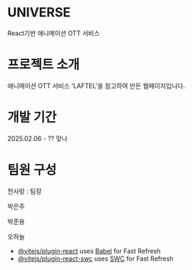 # UNIVERSE

React기반 애니메이션 OTT 서비스 

# 프로젝트 소개

애니메이션 OTT 서비스 'LAFTEL'을 참고하여 만든 웹페이지입니다.

# 개발 기간 

2025.02.06 - ?? 맞나

# 팀원 구성

천사랑 : 팀장
 
박은주

박준용

오하늘



- [@vitejs/plugin-react](https://github.com/vitejs/vite-plugin-react/blob/main/packages/plugin-react/README.md) uses [Babel](https://babeljs.io/) for Fast Refresh
- [@vitejs/plugin-react-swc](https://github.com/vitejs/vite-plugin-react-swc) uses [SWC](https://swc.rs/) for Fast Refresh
